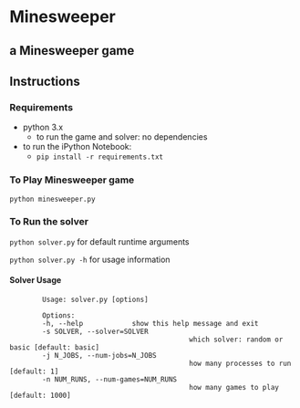 # Minesweeper
## a Minesweeper game

## Instructions

### Requirements

  * python 3.x
	* to run the game and solver: no dependencies
  * to run the iPython Notebook:
	* ```pip install -r requirements.txt```

### To Play Minesweeper game

```python minesweeper.py```


### To Run the solver
```python solver.py``` for default runtime arguments

```python solver.py -h``` for usage information

#### Solver Usage

			Usage: solver.py [options]

			Options:
			-h, --help            show this help message and exit
			-s SOLVER, --solver=SOLVER
												which solver: random or basic [default: basic]
			-j N_JOBS, --num-jobs=N_JOBS
												how many processes to run [default: 1]
			-n NUM_RUNS, --num-games=NUM_RUNS
												how many games to play [default: 1000]
